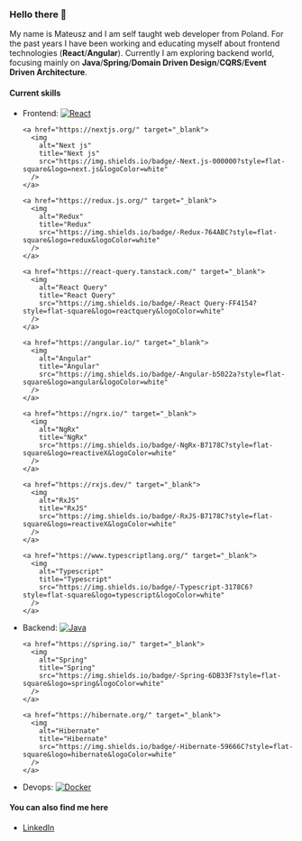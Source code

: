 <h3>Hello there 👋</h3>

<p>
  My name is Mateusz and I am self taught web developer from Poland. For the
  past years I have been working and educating myself about frontend
  technologies (<strong>React</strong>/<strong>Angular</strong>). Currently I am
  exploring backend world, focusing mainly on
  <strong>Java</strong>/<strong>Spring</strong>/<strong
    >Domain Driven Design</strong
  >/<strong>CQRS</strong>/<strong>Event Driven Architecture</strong>.
</p>

<h4>Current skills</h4>
<ul>
  <li>
    Frontend:
    <a href="https://reactjs.org/" target="_blank">
      <img
        alt="React"
        title="React"
        src="https://img.shields.io/badge/-React-45b8d8?style=flat-square&logo=react&logoColor=white"
      />
    </a>

    <a href="https://nextjs.org/" target="_blank">
      <img
        alt="Next js"
        title="Next js"
        src="https://img.shields.io/badge/-Next.js-000000?style=flat-square&logo=next.js&logoColor=white"
      />
    </a>

    <a href="https://redux.js.org/" target="_blank">
      <img
        alt="Redux"
        title="Redux"
        src="https://img.shields.io/badge/-Redux-764ABC?style=flat-square&logo=redux&logoColor=white"
      />
    </a>

    <a href="https://react-query.tanstack.com/" target="_blank">
      <img
        alt="React Query"
        title="React Query"
        src="https://img.shields.io/badge/-React Query-FF4154?style=flat-square&logo=reactquery&logoColor=white"
      />
    </a>

    <a href="https://angular.io/" target="_blank">
      <img
        alt="Angular"
        title="Angular"
        src="https://img.shields.io/badge/-Angular-b5022a?style=flat-square&logo=angular&logoColor=white"
      />
    </a>

    <a href="https://ngrx.io/" target="_blank">
      <img
        alt="NgRx"
        title="NgRx"
        src="https://img.shields.io/badge/-NgRx-B7178C?style=flat-square&logo=reactiveX&logoColor=white"
      />
    </a>

    <a href="https://rxjs.dev/" target="_blank">
      <img
        alt="RxJS"
        title="RxJS"
        src="https://img.shields.io/badge/-RxJS-B7178C?style=flat-square&logo=reactiveX&logoColor=white"
      />
    </a>

    <a href="https://www.typescriptlang.org/" target="_blank">
      <img
        alt="Typescript"
        title="Typescript"
        src="https://img.shields.io/badge/-Typescript-3178C6?style=flat-square&logo=typescript&logoColor=white"
      />
    </a>
  </li>
  <li>
    Backend:
    <a href="https://www.java.com/en/" target="_blank">
      <img
        alt="Java"
        title="Java"
        src="https://img.shields.io/badge/-Java-FF4785?style=flat-square&logo=java&logoColor=white"
      />
    </a>

    <a href="https://spring.io/" target="_blank">
      <img
        alt="Spring"
        title="Spring"
        src="https://img.shields.io/badge/-Spring-6DB33F?style=flat-square&logo=spring&logoColor=white"
      />
    </a>

    <a href="https://hibernate.org/" target="_blank">
      <img
        alt="Hibernate"
        title="Hibernate"
        src="https://img.shields.io/badge/-Hibernate-59666C?style=flat-square&logo=hibernate&logoColor=white"
      />
    </a>
  </li>
  <li>
    Devops:
    <a href="https://www.docker.com/" target="_blank">
      <img
        alt="Docker"
        title="Docker"
        src="https://img.shields.io/badge/-Docker-2496ED?style=flat-square&logo=docker&logoColor=white"
      />
    </a>
  </li>
</ul>

<h4>You can also find me here</h4>
<ul>
  <li>
    <a
      href="https://www.linkedin.com/in/mateusz-ziomek-5348681aa/?original_referer"
    >
      LinkedIn
    </a>
  </li>
</ul>
